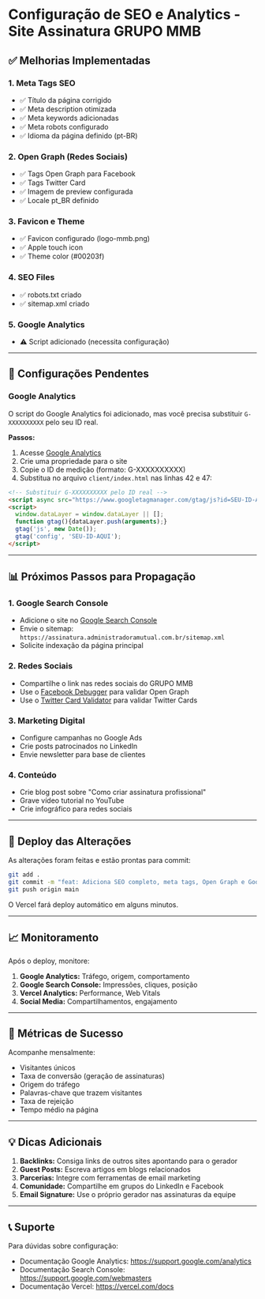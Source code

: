 # Configuração de SEO e Analytics - Site Assinatura GRUPO MMB

## ✅ Melhorias Implementadas

### 1. Meta Tags SEO
- ✅ Título da página corrigido
- ✅ Meta description otimizada
- ✅ Meta keywords adicionadas
- ✅ Meta robots configurado
- ✅ Idioma da página definido (pt-BR)

### 2. Open Graph (Redes Sociais)
- ✅ Tags Open Graph para Facebook
- ✅ Tags Twitter Card
- ✅ Imagem de preview configurada
- ✅ Locale pt_BR definido

### 3. Favicon e Theme
- ✅ Favicon configurado (logo-mmb.png)
- ✅ Apple touch icon
- ✅ Theme color (#00203f)

### 4. SEO Files
- ✅ robots.txt criado
- ✅ sitemap.xml criado

### 5. Google Analytics
- ⚠️ Script adicionado (necessita configuração)

---

## 🔧 Configurações Pendentes

### Google Analytics

O script do Google Analytics foi adicionado, mas você precisa substituir `G-XXXXXXXXXX` pelo seu ID real.

**Passos:**

1. Acesse [Google Analytics](https://analytics.google.com/)
2. Crie uma propriedade para o site
3. Copie o ID de medição (formato: G-XXXXXXXXXX)
4. Substitua no arquivo `client/index.html` nas linhas 42 e 47:

```html
<!-- Substituir G-XXXXXXXXXX pelo ID real -->
<script async src="https://www.googletagmanager.com/gtag/js?id=SEU-ID-AQUI"></script>
<script>
  window.dataLayer = window.dataLayer || [];
  function gtag(){dataLayer.push(arguments);}
  gtag('js', new Date());
  gtag('config', 'SEU-ID-AQUI');
</script>
```

---

## 📊 Próximos Passos para Propagação

### 1. Google Search Console
- Adicione o site no [Google Search Console](https://search.google.com/search-console)
- Envie o sitemap: `https://assinatura.administradoramutual.com.br/sitemap.xml`
- Solicite indexação da página principal

### 2. Redes Sociais
- Compartilhe o link nas redes sociais do GRUPO MMB
- Use o [Facebook Debugger](https://developers.facebook.com/tools/debug/) para validar Open Graph
- Use o [Twitter Card Validator](https://cards-dev.twitter.com/validator) para validar Twitter Cards

### 3. Marketing Digital
- Configure campanhas no Google Ads
- Crie posts patrocinados no LinkedIn
- Envie newsletter para base de clientes

### 4. Conteúdo
- Crie blog post sobre "Como criar assinatura profissional"
- Grave vídeo tutorial no YouTube
- Crie infográfico para redes sociais

---

## 🚀 Deploy das Alterações

As alterações foram feitas e estão prontas para commit:

```bash
git add .
git commit -m "feat: Adiciona SEO completo, meta tags, Open Graph e Google Analytics"
git push origin main
```

O Vercel fará deploy automático em alguns minutos.

---

## 📈 Monitoramento

Após o deploy, monitore:

1. **Google Analytics:** Tráfego, origem, comportamento
2. **Google Search Console:** Impressões, cliques, posição
3. **Vercel Analytics:** Performance, Web Vitals
4. **Social Media:** Compartilhamentos, engajamento

---

## 🎯 Métricas de Sucesso

Acompanhe mensalmente:
- Visitantes únicos
- Taxa de conversão (geração de assinaturas)
- Origem do tráfego
- Palavras-chave que trazem visitantes
- Taxa de rejeição
- Tempo médio na página

---

## 💡 Dicas Adicionais

1. **Backlinks:** Consiga links de outros sites apontando para o gerador
2. **Guest Posts:** Escreva artigos em blogs relacionados
3. **Parcerias:** Integre com ferramentas de email marketing
4. **Comunidade:** Compartilhe em grupos do LinkedIn e Facebook
5. **Email Signature:** Use o próprio gerador nas assinaturas da equipe

---

## 📞 Suporte

Para dúvidas sobre configuração:
- Documentação Google Analytics: https://support.google.com/analytics
- Documentação Search Console: https://support.google.com/webmasters
- Documentação Vercel: https://vercel.com/docs
